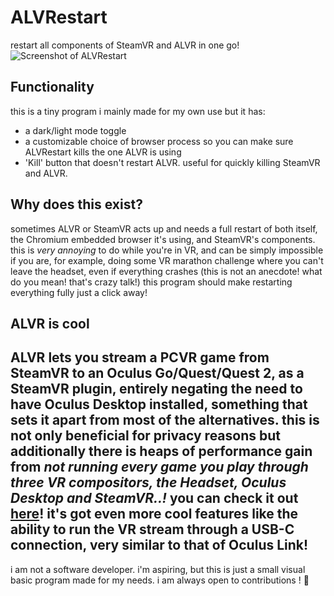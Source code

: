 # ALVRestart
restart all components of SteamVR and ALVR in one go!
![Screenshot of ALVRestart](https://soafen.love/software/ALVRestart/ALVRestart_render.png)

## Functionality
this is a tiny program i mainly made for my own use but it has:
- a dark/light mode toggle
- a customizable choice of browser process so you can make sure ALVRestart kills the one ALVR is using
- 'Kill' button that doesn't restart ALVR. useful for quickly killing SteamVR and ALVR.

## Why does this exist?
sometimes ALVR or SteamVR acts up and needs a full restart of both itself, the Chromium embedded browser it's using, and SteamVR's components.
this is *very annoying* to do while you're in VR, and can be simply impossible if you are, for example, doing some VR marathon challenge where you can't leave the headset, even if everything crashes (this is not an anecdote! what do you mean! that's crazy talk!)
this program should make restarting everything fully just a click away!

## ALVR is cool
ALVR lets you stream a PCVR game from SteamVR to an Oculus Go/Quest/Quest 2, as a SteamVR plugin, entirely negating the need to have Oculus Desktop installed, something that sets it apart from most of the alternatives.
this is not only beneficial for privacy reasons but additionally there is heaps of performance gain from *not running every game you play through three VR compositors, the Headset, Oculus Desktop and SteamVR..!*
you can check it out [here](https://github.com/alvr-org/ALVR)! it's got even more cool features like the ability to run the VR stream through a USB-C connection, very similar to that of Oculus Link!
---
i am not a software developer. i'm aspiring, but this is just a small visual basic program made for my needs.
i am always open to contributions ! 💖
